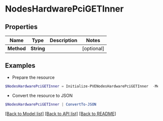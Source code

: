 # NodesHardwarePciGETInner
## Properties

Name | Type | Description | Notes
------------ | ------------- | ------------- | -------------
**Method** | **String** |  | [optional] 

## Examples

- Prepare the resource
```powershell
$NodesHardwarePciGETInner = Initialize-PVENodesHardwarePciGETInner  -Method null
```

- Convert the resource to JSON
```powershell
$NodesHardwarePciGETInner | ConvertTo-JSON
```

[[Back to Model list]](../README.md#documentation-for-models) [[Back to API list]](../README.md#documentation-for-api-endpoints) [[Back to README]](../README.md)

